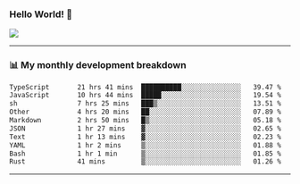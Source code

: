 ### Hello World! 👋

<a>
  <img align="center" src="https://github-readme-stats.vercel.app/api?username=megatunger&count_private=true&include_all_commits=true&bg_color=30,56CCF2,2F80ED&title_color=fff&text_color=fff" />
</a>

------
### 📊 My monthly development breakdown

<!--START_SECTION:waka-->

```txt
TypeScript       21 hrs 41 mins  ██████████░░░░░░░░░░░░░░░   39.47 %
JavaScript       10 hrs 44 mins  █████░░░░░░░░░░░░░░░░░░░░   19.54 %
sh               7 hrs 25 mins   ███▒░░░░░░░░░░░░░░░░░░░░░   13.51 %
Other            4 hrs 20 mins   ██░░░░░░░░░░░░░░░░░░░░░░░   07.89 %
Markdown         2 hrs 50 mins   █▒░░░░░░░░░░░░░░░░░░░░░░░   05.18 %
JSON             1 hr 27 mins    ▓░░░░░░░░░░░░░░░░░░░░░░░░   02.65 %
Text             1 hr 13 mins    ▓░░░░░░░░░░░░░░░░░░░░░░░░   02.23 %
YAML             1 hr 2 mins     ▒░░░░░░░░░░░░░░░░░░░░░░░░   01.88 %
Bash             1 hr 1 min      ▒░░░░░░░░░░░░░░░░░░░░░░░░   01.85 %
Rust             41 mins         ▒░░░░░░░░░░░░░░░░░░░░░░░░   01.26 %
```

<!--END_SECTION:waka-->

------
